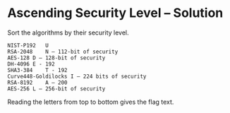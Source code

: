 # Ascending Security Level – Solution

Sort the algorithms by their security level.

```plaintext
NIST-P192	U
RSA-2048	N – 112-bit of security
AES-128	D – 128-bit of security
DH-4096	E - 192
SHA3-384	T - 192
Curve448-Goldilocks	I – 224 bits of security
RSA-8192	A – 200
AES-256	L – 256-bit of security
```

Reading the letters from top to bottom gives the flag text.